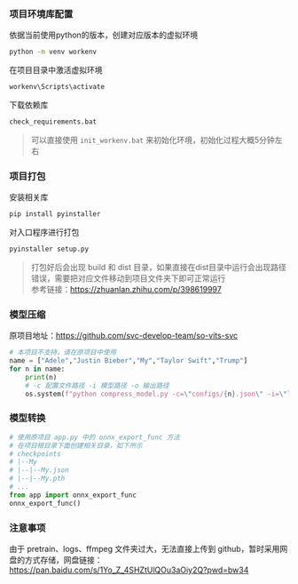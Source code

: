 ### 项目环境库配置
依据当前使用python的版本，创建对应版本的虚拟环境
```cmd
python -m venv workenv
```
在项目目录中激活虚拟环境
```cmd
workenv\Scripts\activate
```
下载依赖库
```cmd
check_requirements.bat
```
> 可以直接使用 `init_workenv.bat` 来初始化环境，初始化过程大概5分钟左右

### 项目打包
安装相关库
```cmd
pip install pyinstaller
```
对入口程序进行打包
```cmd
pyinstaller setup.py
```
> 打包好后会出现 build 和 dist 目录，如果直接在dist目录中运行会出现路径错误，需要把对应文件移动到项目文件夹下即可正常运行 \
参考链接：https://zhuanlan.zhihu.com/p/398619997

### 模型压缩
原项目地址：https://github.com/svc-develop-team/so-vits-svc
```python
# 本项目不支持，请在原项目中使用
name = ["Adele","Justin Bieber","My","Taylor Swift","Trump"]
for n in name:
	print(n)
	# -c 配置文件路径 -i 模型路径 -o 输出路径
	os.system(f"python compress_model.py -c=\"configs/{n}.json\" -i=\"logs/44k/{n}.pth\" -o=\"logs/44k/{n}_release.pth\"  ")

```

### 模型转换
```python
# 使用原项目 app.py 中的 onnx_export_func 方法
# 在项目根目录下面创建相关目录，如下所示
# checkpoints
# |--My
# |--|--My.json
# |--|--My.pth
# ...
from app import onnx_export_func
onnx_export_func()
```

### 注意事项
由于 pretrain、logs、ffmpeg 文件夹过大，无法直接上传到 github，暂时采用网盘的方式存储，网盘链接：https://pan.baidu.com/s/1Yo_Z_4SHZtUlQOu3aOiy2Q?pwd=bw34
